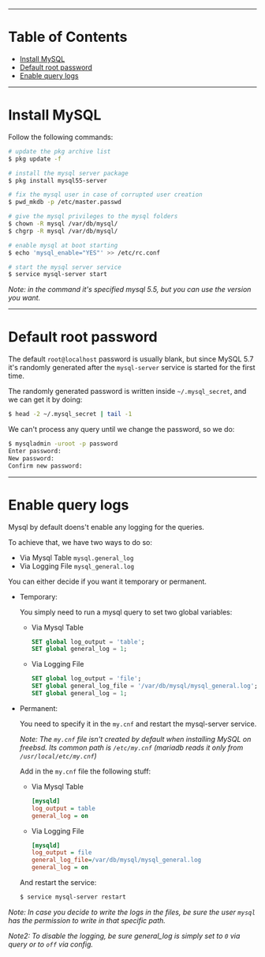 ---
# Table of Contents
* [Install MySQL](#install-mysql)
* [Default root password](#default-root-password)
* [Enable query logs](#enable-query-logs)

--------------------------------------------------------------------------------
# Install MySQL
Follow the following commands:

```sh
# update the pkg archive list
$ pkg update -f

# install the mysql server package
$ pkg install mysql55-server

# fix the mysql user in case of corrupted user creation
$ pwd_mkdb -p /etc/master.passwd

# give the mysql privileges to the mysql folders
$ chown -R mysql /var/db/mysql/
$ chgrp -R mysql /var/db/mysql/

# enable mysql at boot starting
$ echo 'mysql_enable="YES"' >> /etc/rc.conf

# start the mysql server service
$ service mysql-server start
```

_Note: in the command it's specified mysql 5.5, but you can use the version you want._

--------------------------------------------------------------------------------
# Default root password
The default `root@localhost` password is usually blank, but since MySQL 5.7 it's randomly generated after the `mysql-server` service is started for the first time.

The randomly generated password is written inside `~/.mysql_secret`, and we can get it by doing:

```sh
$ head -2 ~/.mysql_secret | tail -1
```

We can't process any query until we change the password, so we do:

```sh
$ mysqladmin -uroot -p password
Enter password:
New password:
Confirm new password:
```

--------------------------------------------------------------------------------
# Enable query logs
Mysql by default doens't enable any logging for the queries.

To achieve that, we have two ways to do so:

* Via Mysql Table `mysql.general_log`
* Via Logging File `mysql_general.log`

You can either decide if you want it temporary or permanent.

* Temporary:

	You simply need to run a mysql query to set two global variables:

	* Via Mysql Table

		```sql
		SET global log_output = 'table';
		SET global general_log = 1;
		```

	* Via Logging File

		```sql
		SET global log_output = 'file';
		SET global general_log_file = '/var/db/mysql/mysql_general.log';
		SET global general_log = 1;
		```

* Permanent:

	You need to specify it in the `my.cnf` and restart the mysql-server service.

	_Note: The `my.cnf` file isn't created by default when installing MySQL on freebsd. Its common path is `/etc/my.cnf` (mariadb reads it only from `/usr/local/etc/my.cnf`)_

	Add in the `my.cnf` file the following stuff:

	* Via Mysql Table

		```ini
		[mysqld]
		log_output = table
		general_log = on
		```

	* Via Logging File

		```ini
		[mysqld]
		log_output = file
		general_log_file=/var/db/mysql/mysql_general.log
		general_log = on
		```

	And restart the service:

	```sh
	$ service mysql-server restart
	```

_Note: In case you decide to write the logs in the files, be sure the user `mysql` has the permission to write in that specific path._

_Note2: To disable the logging, be sure general_log is simply set to `0` via query or to `off` via config._

